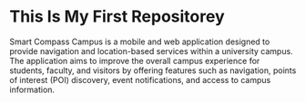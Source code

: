 # This Is My First Repositorey
Smart Compass Campus is a mobile and web application designed to provide navigation and 
location-based services within a university campus. The application aims to improve the overall 
campus experience for students, faculty, and visitors by offering features such as navigation, 
points of interest (POI) discovery, event notifications, and access to campus information.

